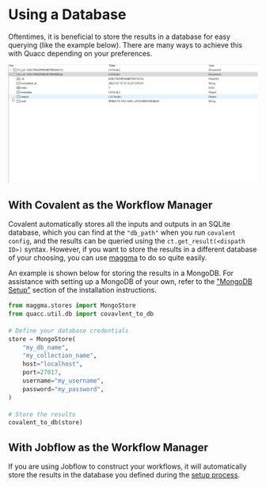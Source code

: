 # Using a Database

Oftentimes, it is beneficial to store the results in a database for easy querying (like the example below). There are many ways to achieve this with Quacc depending on your preferences.

![Mongo example](../../_static/user/schema.gif)

## With Covalent as the Workflow Manager

Covalent automatically stores all the inputs and outputs in an SQLite database, which you can find at the `"db_path"` when you run `covalent config`, and the results can be queried using the `ct.get_result(<dispath ID>)` syntax. However, if you want to store the results in a different database of your choosing, you can use [maggma](https://github.com/materialsproject/maggma) to do so quite easily.

An example is shown below for storing the results in a MongoDB. For assistance with setting up a MongoDB of your own, refer to the ["MongoDB Setup"](../../install/advanced/config_db.md) section of the installation instructions.

```python
from maggma.stores import MongoStore
from quacc.util.db import covavlent_to_db

# Define your database credentials
store = MongoStore(
    "my_db_name",
    "my_collection_name",
    host="localhost",
    port=27017,
    username="my_username",
    password="my_password",
)

# Store the results
covalent_to_db(store)
```

## With Jobflow as the Workflow Manager

If you are using Jobflow to construct your workflows, it will automatically store the results in the database you defined during the [setup process](jobflow.md).
